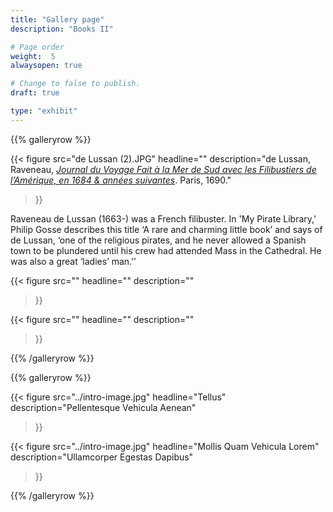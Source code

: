 ```yaml
---
title: "Gallery page"
description: "Books II"

# Page order
weight:  5
alwaysopen: true

# Change to false to publish.
draft: true

type: "exhibit"
---
```


{{% galleryrow %}}

{{< figure src="de Lussan (2).JPG"
           headline=""
           description="de Lussan, Raveneau, *[Journal du Voyage Fait à la Mer de Sud avec les Filibustiers de l’Amérique, en 1684 & années suivantes](https://bc-primo.hosted.exlibrisgroup.com/primo-explore/fulldisplay?docid=ALMA-BC21354813720001021&context=L&vid=bclib_new&search_scope=bcl&tab=bcl_only&lang=en_US)*.  Paris, 1690."
>}}

Raveneau de Lussan (1663-) was a French filibuster. In 'My Pirate Library,' Philip Gosse describes this title ‘A rare and charming little book’ and says of de Lussan, ‘one of the religious pirates, and he never allowed a Spanish town to be plundered until his crew had attended Mass in the Cathedral. He was also a great ‘ladies’ man.’’

{{< figure src=""
           headline=""
           description=""
>}}

{{< figure src=""
           headline=""
           description=""
>}}

{{% /galleryrow %}}

{{% galleryrow %}}

{{< figure src="../intro-image.jpg"
           headline="Tellus"
           description="Pellentesque Vehicula Aenean"
>}}

{{< figure src="../intro-image.jpg"
           headline="Mollis Quam Vehicula Lorem"
           description="Ullamcorper Egestas Dapibus"
>}}

{{% /galleryrow %}}